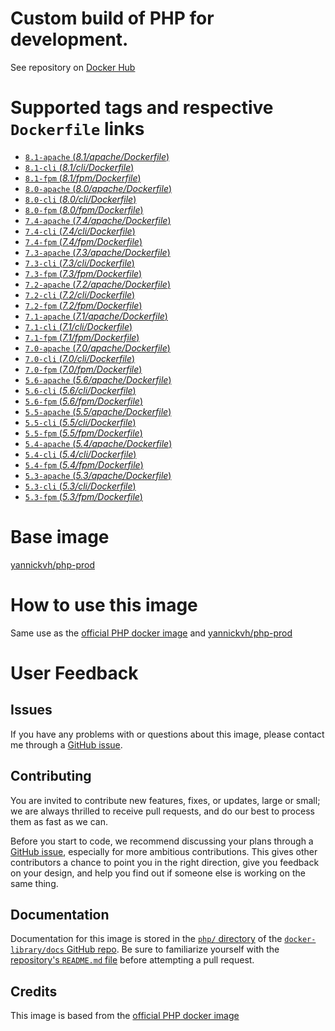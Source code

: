 # Custom build of PHP for development.

See repository on [Docker Hub](https://hub.docker.com/r/yannickvh/php-dev)

# Supported tags and respective `Dockerfile` links

- [ `8.1-apache` (*8.1/apache/Dockerfile*)](https://github.com/yvh/docker-php-dev/blob/main/apache/Dockerfile)
- [ `8.1-cli` (*8.1/cli/Dockerfile*)](https://github.com/yvh/docker-php-dev/blob/main/cli/Dockerfile)
- [ `8.1-fpm` (*8.1/fpm/Dockerfile*)](https://github.com/yvh/docker-php-dev/blob/main/fpm/Dockerfile)
- [ `8.0-apache` (*8.0/apache/Dockerfile*)](https://github.com/yvh/docker-php-dev/blob/8.0/apache/Dockerfile)
- [ `8.0-cli` (*8.0/cli/Dockerfile*)](https://github.com/yvh/docker-php-dev/blob/8.0/cli/Dockerfile)
- [ `8.0-fpm` (*8.0/fpm/Dockerfile*)](https://github.com/yvh/docker-php-dev/blob/8.0/fpm/Dockerfile)
- [ `7.4-apache` (*7.4/apache/Dockerfile*)](https://github.com/yvh/docker-php-dev/blob/7.4/apache/Dockerfile)
- [ `7.4-cli` (*7.4/cli/Dockerfile*)](https://github.com/yvh/docker-php-dev/blob/7.4/cli/Dockerfile)
- [ `7.4-fpm` (*7.4/fpm/Dockerfile*)](https://github.com/yvh/docker-php-dev/blob/7.4/fpm/Dockerfile)
- [ `7.3-apache` (*7.3/apache/Dockerfile*)](https://github.com/yvh/docker-php-dev/blob/7.3/apache/Dockerfile)
- [ `7.3-cli` (*7.3/cli/Dockerfile*)](https://github.com/yvh/docker-php-dev/blob/7.3/cli/Dockerfile)
- [ `7.3-fpm` (*7.3/fpm/Dockerfile*)](https://github.com/yvh/docker-php-dev/blob/7.3/fpm/Dockerfile)
- [ `7.2-apache` (*7.2/apache/Dockerfile*)](https://github.com/yvh/docker-php-dev/blob/7.2/apache/Dockerfile)
- [ `7.2-cli` (*7.2/cli/Dockerfile*)](https://github.com/yvh/docker-php-dev/blob/7.2/cli/Dockerfile)
- [ `7.2-fpm` (*7.2/fpm/Dockerfile*)](https://github.com/yvh/docker-php-dev/blob/7.2/fpm/Dockerfile)
- [ `7.1-apache` (*7.1/apache/Dockerfile*)](https://github.com/yvh/docker-php-dev/blob/7.1/apache/Dockerfile)
- [ `7.1-cli` (*7.1/cli/Dockerfile*)](https://github.com/yvh/docker-php-dev/blob/7.1/cli/Dockerfile)
- [ `7.1-fpm` (*7.1/fpm/Dockerfile*)](https://github.com/yvh/docker-php-dev/blob/7.1/fpm/Dockerfile)
- [ `7.0-apache` (*7.0/apache/Dockerfile*)](https://github.com/yvh/docker-php-dev/blob/7.0/apache/Dockerfile)
- [ `7.0-cli` (*7.0/cli/Dockerfile*)](https://github.com/yvh/docker-php-dev/blob/7.0/cli/Dockerfile)
- [ `7.0-fpm` (*7.0/fpm/Dockerfile*)](https://github.com/yvh/docker-php-dev/blob/7.0/fpm/Dockerfile)
- [ `5.6-apache` (*5.6/apache/Dockerfile*)](https://github.com/yvh/docker-php-dev/blob/5.6/apache/Dockerfile)
- [ `5.6-cli` (*5.6/cli/Dockerfile*)](https://github.com/yvh/docker-php-dev/blob/5.6/cli/Dockerfile)
- [ `5.6-fpm` (*5.6/fpm/Dockerfile*)](https://github.com/yvh/docker-php-dev/blob/5.6/fpm/Dockerfile)
- [ `5.5-apache` (*5.5/apache/Dockerfile*)](https://github.com/yvh/docker-php-dev/blob/5.5/apache/Dockerfile)
- [ `5.5-cli` (*5.5/cli/Dockerfile*)](https://github.com/yvh/docker-php-dev/blob/5.5/cli/Dockerfile)
- [ `5.5-fpm` (*5.5/fpm/Dockerfile*)](https://github.com/yvh/docker-php-dev/blob/5.5/fpm/Dockerfile)
- [ `5.4-apache` (*5.4/apache/Dockerfile*)](https://github.com/yvh/docker-php-dev/blob/5.4/apache/Dockerfile)
- [ `5.4-cli` (*5.4/cli/Dockerfile*)](https://github.com/yvh/docker-php-dev/blob/5.4/cli/Dockerfile)
- [ `5.4-fpm` (*5.4/fpm/Dockerfile*)](https://github.com/yvh/docker-php-dev/blob/5.4/fpm/Dockerfile)
- [ `5.3-apache` (*5.3/apache/Dockerfile*)](https://github.com/yvh/docker-php-dev/blob/5.3/apache/Dockerfile)
- [ `5.3-cli` (*5.3/cli/Dockerfile*)](https://github.com/yvh/docker-php-dev/blob/5.3/cli/Dockerfile)
- [ `5.3-fpm` (*5.3/fpm/Dockerfile*)](https://github.com/yvh/docker-php-dev/blob/5.3/fpm/Dockerfile)

# Base image

[yannickvh/php-prod](https://hub.docker.com/r/yannickvh/php-prod)

# How to use this image

Same use as the [official PHP docker image](https://hub.docker.com/_/php/) and [yannickvh/php-prod](https://hub.docker.com/r/yannickvh/php-prod)

# User Feedback

## Issues

If you have any problems with or questions about this image, please contact me through a [GitHub issue](https://github.com/yvh/docker-php-dev/issues).

## Contributing

You are invited to contribute new features, fixes, or updates, large or small; we are always thrilled to receive pull requests, and do our best to process them as fast as we can.

Before you start to code, we recommend discussing your plans through a [GitHub issue](https://github.com/docker-library/php/issues), especially for more ambitious contributions. This gives other contributors a chance to point you in the right direction, give you feedback on your design, and help you find out if someone else is working on the same thing.

## Documentation

Documentation for this image is stored in the [`php/` directory](https://github.com/docker-library/docs/tree/master/php) of the [`docker-library/docs` GitHub repo](https://github.com/docker-library/docs). Be sure to familiarize yourself with the [repository's `README.md` file](https://github.com/docker-library/docs/blob/master/README.md) before attempting a pull request.

## Credits

This image is based from the [official PHP docker image](https://hub.docker.com/_/php/)
